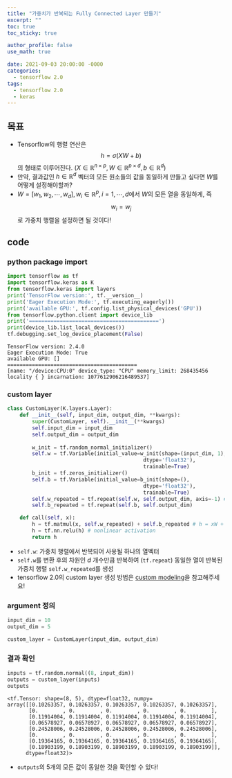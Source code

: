 ```yaml
---
title: "가중치가 반복되는 Fully Connected Layer 만들기"
excerpt: ""
toc: true
toc_sticky: true

author_profile: false
use_math: true

date: 2021-09-03 20:00:00 -0000
categories: 
  - tensorflow 2.0
tags:
  - tensorflow 2.0
  - keras
---
```


## 목표
- Tensorflow의 행렬 연산은 $$h = \sigma(X W + b)$$ 의 형태로 이루어진다. ($X \in \mathbb{R}^{n \times p}, W \in \mathbb{R}^{p \times d}, b \in \mathbb{R}^d$)
- 만약, 결과값인 $h \in \mathbb{R}^d$ 벡터의 모든 원소들의 값을 동일하게 만들고 싶다면 $W$를 어떻게 설정해야할까?
- $W=[w_1, w_2, \cdots, w_d], w_i \in \mathbb{R}^p, i=1,\cdots,d$에서 $W$의 모든 열을 동일하게, 즉 $$w_i = w_j$$ 로 가중치 행렬을 설정하면 될 것이다!

## code

### python package import

```python
import tensorflow as tf
import tensorflow.keras as K
from tensorflow.keras import layers
print('TensorFlow version:', tf.__version__)
print('Eager Execution Mode:', tf.executing_eagerly())
print('available GPU:', tf.config.list_physical_devices('GPU'))
from tensorflow.python.client import device_lib
print('==========================================')
print(device_lib.list_local_devices())
tf.debugging.set_log_device_placement(False)
```
```
TensorFlow version: 2.4.0 
Eager Execution Mode: True 
available GPU: [] 
========================================== 
[name: "/device:CPU:0" device_type: "CPU" memory_limit: 268435456 locality { } incarnation: 1077612906216489537]
```

### custom layer

```python
class CustomLayer(K.layers.Layer):
    def __init__(self, input_dim, output_dim, **kwargs):
        super(CustomLayer, self).__init__(**kwargs)
        self.input_dim = input_dim
        self.output_dim = output_dim
        
        w_init = tf.random_normal_initializer()
        self.w = tf.Variable(initial_value=w_init(shape=(input_dim, 1),
                                            dtype='float32'),
                                            trainable=True)
        b_init = tf.zeros_initializer()
        self.b = tf.Variable(initial_value=b_init(shape=(),
                                            dtype='float32'),
                                            trainable=True)
        self.w_repeated = tf.repeat(self.w, self.output_dim, axis=-1) # 가중치 벡터 반복을 통해 가중치 행렬 정의
        self.b_repeated = tf.repeat(self.b, self.output_dim)

    def call(self, x):
        h = tf.matmul(x, self.w_repeated) + self.b_repeated # h = xW + b
        h = tf.nn.relu(h) # nonlinear activation
        return h
```

- `self.w`: 가중치 행렬에서 반복되어 사용될 하나의 열벡터
- `self.w`를 변환 후의 차원인 $d$ 개수만큼 반복하여 (`tf.repeat`) 동일한 열이 반복된 가중치 행렬 `self.w_repeated`를 생성
- tensorflow 2.0의 custom layer 생성 방법은 [custom modeling](https://an-seunghwan.github.io/tensorflow%202.0/Custom-modeling-with-Keras-(1))을 참고해주세요!

### argument 정의

```python
input_dim = 10
output_dim = 5

custom_layer = CustomLayer(input_dim, output_dim)
```

### 결과 확인

```python
inputs = tf.random.normal((8, input_dim))
outputs = custom_layer(inputs)
outputs
```

```
<tf.Tensor: shape=(8, 5), dtype=float32, numpy=
array([[0.10263357, 0.10263357, 0.10263357, 0.10263357, 0.10263357],
       [0.        , 0.        , 0.        , 0.        , 0.        ],
       [0.11914004, 0.11914004, 0.11914004, 0.11914004, 0.11914004],
       [0.06578927, 0.06578927, 0.06578927, 0.06578927, 0.06578927],
       [0.24528006, 0.24528006, 0.24528006, 0.24528006, 0.24528006],
       [0.        , 0.        , 0.        , 0.        , 0.        ],
       [0.19364165, 0.19364165, 0.19364165, 0.19364165, 0.19364165],
       [0.18903199, 0.18903199, 0.18903199, 0.18903199, 0.18903199]],
      dtype=float32)>
```

- `outputs`의 5개의 모든 값이 동일한 것을 확인할 수 있다!
<!--stackedit_data:
eyJoaXN0b3J5IjpbLTEzNTc4OTc5MSw1NzU4NDE2ODcsLTg2MD
g4Mzc2M119
-->